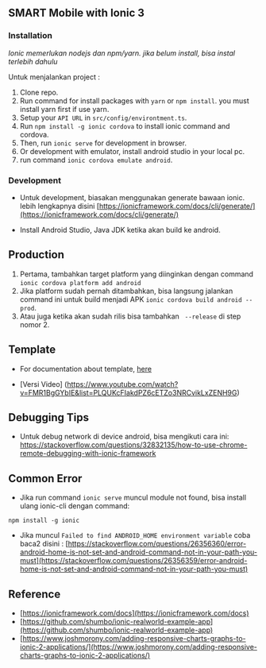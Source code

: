 ## SMART Mobile with Ionic 3
### Installation

*Ionic memerlukan nodejs dan npm/yarn. jika belum install, bisa instal terlebih dahulu*

Untuk menjalankan project :
1. Clone repo.
2. Run command for install packages with `yarn` or `npm install`. you must install yarn first if use yarn.
3. Setup your `API URL` in `src/config/environtment.ts`.
4. Run `npm install -g ionic cordova` to install ionic command and cordova.
5. Then, run `ionic serve` for development in browser.
6. Or development with emulator, install android studio in your local pc.
7. run command `ionic cordova emulate android`.

### Development
* Untuk development, biasakan menggunakan generate bawaan ionic. lebih lengkapnya disini [https://ionicframework.com/docs/cli/generate/](https://ionicframework.com/docs/cli/generate/)

* Install Android Studio, Java JDK ketika akan build ke android.

## Production
1. Pertama, tambahkan target platform yang diinginkan dengan command `ionic cordova platform add android`
2. Jika platform sudah pernah ditambahkan, bisa langsung jalankan command ini untuk build menjadi APK `ionic cordova build android --prod`.
3. Atau juga ketika akan sudah rilis bisa tambahkan ` --release` di step nomor 2.

## Template
* For documentation about template, [here](http://csform.com/documentation-for-ionic-3-ui-template-app-blue-light/#login-page)

* [Versi Video] (https://www.youtube.com/watch?v=FMR1BgGYbIE&list=PLQUKcFIakdPZ6cETZo3NRCvikLxZENH9G)

## Debugging Tips
* Untuk debug network di device android, bisa mengikuti cara ini:
https://stackoverflow.com/questions/32832135/how-to-use-chrome-remote-debugging-with-ionic-framework

## Common Error
* Jika run command `ionic serve` muncul module not found, bisa install ulang ionic-cli dengan command:
```
npm install -g ionic
```

* Jika muncul `Failed to find ANDROID_HOME environment variable` coba baca2 disini :
 [https://stackoverflow.com/questions/26356360/error-android-home-is-not-set-and-android-command-not-in-your-path-you-must](https://stackoverflow.com/questions/26356359/error-android-home-is-not-set-and-android-command-not-in-your-path-you-must)

## Reference
* [https://ionicframework.com/docs](https://ionicframework.com/docs)
* [https://github.com/shumbo/ionic-realworld-example-app](https://github.com/shumbo/ionic-realworld-example-app)
* [https://www.joshmorony.com/adding-responsive-charts-graphs-to-ionic-2-applications/](https://www.joshmorony.com/adding-responsive-charts-graphs-to-ionic-2-applications/)
